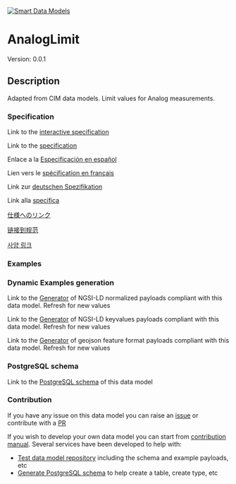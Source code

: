 [![Smart Data Models](https://smartdatamodels.org/wp-content/uploads/2022/01/SmartDataModels_logo.png "Logo")](https://smartdatamodels.org)
# AnalogLimit
Version: 0.0.1

## Description 

Adapted from CIM data models. Limit values for Analog measurements.
### Specification

Link to the [interactive specification](https://swagger.lab.fiware.org/?url=https://smart-data-models.github.io/dataModel.EnergyCIM/AnalogLimit/swagger.yaml)

Link to the [specification](https://github.com/smart-data-models/dataModel.EnergyCIM/blob/master/AnalogLimit/doc/spec.md)

Enlace a la [Especificación en español](https://github.com/smart-data-models/dataModel.EnergyCIM/blob/master/AnalogLimit/doc/spec_ES.md)

Lien vers le [spécification en français](https://github.com/smart-data-models/dataModel.EnergyCIM/blob/master/AnalogLimit/doc/spec_FR.md)

Link zur [deutschen Spezifikation](https://github.com/smart-data-models/dataModel.EnergyCIM/blob/master/AnalogLimit/doc/spec_DE.md)

Link alla [specifica](https://github.com/smart-data-models/dataModel.EnergyCIM/blob/master/AnalogLimit/doc/spec_IT.md)

[仕様へのリンク](https://github.com/smart-data-models/dataModel.EnergyCIM/blob/master/AnalogLimit/doc/spec_JA.md)

[链接到规范](https://github.com/smart-data-models/dataModel.EnergyCIM/blob/master/AnalogLimit/doc/spec_ZH.md)

[사양 링크](https://github.com/smart-data-models/dataModel.EnergyCIM/blob/master/AnalogLimit/doc/spec_KO.md)
### Examples
### Dynamic Examples generation

Link to the [Generator](https://smartdatamodels.org/extra/ngsi-ld_generator.php?schemaUrl=https://raw.githubusercontent.com/smart-data-models/dataModel.EnergyCIM/master/AnalogLimit/schema.json&email=info@smartdatamodels.org) of NGSI-LD normalized payloads compliant with this data model. Refresh for new values

Link to the [Generator](https://smartdatamodels.org/extra/ngsi-ld_generator_keyvalues.php?schemaUrl=https://raw.githubusercontent.com/smart-data-models/dataModel.EnergyCIM/master/AnalogLimit/schema.json&email=info@smartdatamodels.org) of NGSI-LD keyvalues payloads compliant with this data model. Refresh for new values

Link to the [Generator](https://smartdatamodels.org/extra/geojson_features_generator.php?schemaUrl=https://raw.githubusercontent.com/smart-data-models/dataModel.EnergyCIM/master/AnalogLimit/schema.json&email=info@smartdatamodels.org) of geojson feature format payloads compliant with this data model. Refresh for new values
### PostgreSQL schema

Link to the [PostgreSQL schema](https://github.com/smart-data-models/dataModel.EnergyCIM/blob/master/AnalogLimit/schema.sql) of this data model
### Contribution

 If you have any issue on this data model you can raise an [issue](https://github.com/smart-data-models/dataModel.EnergyCIM/issues)  or contribute with a [PR](https://github.com/smart-data-models/dataModel.EnergyCIM/pulls)

 If you wish to develop your own data model you can start from [contribution manual](https://bit.ly/contribution_manual). Several services have been developed to help with: 
 - [Test data model repository](https://smartdatamodels.org/index.php/data-models-contribution-api/) including the schema and example payloads, etc
 - [Generate PostgreSQL schema](https://smartdatamodels.org/index.php/sql-service/) to help create a table, create type, etc